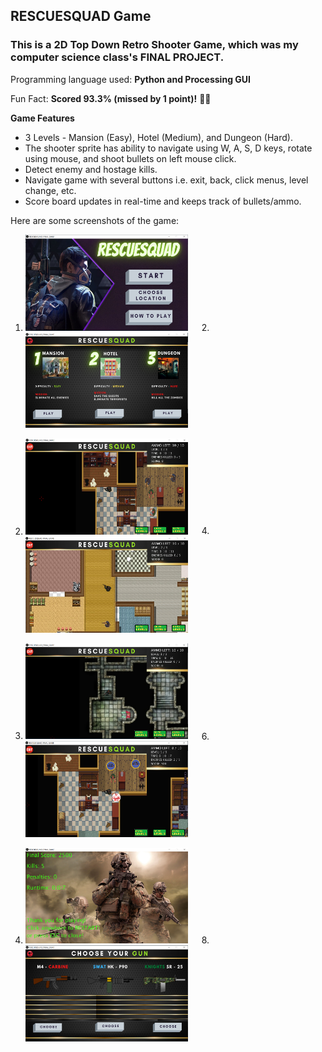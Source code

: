 ## RESCUESQUAD Game

### This is a 2D Top Down Retro Shooter Game, which was my computer science class's FINAL PROJECT.

Programming language used: __Python and Processing GUI__

Fun Fact: __Scored 93.3% (missed by 1 point)!__ 🤷‍♀️

__Game Features__
- 3 Levels - Mansion (Easy), Hotel (Medium), and Dungeon (Hard).
- The shooter sprite has ability to navigate using W, A, S, D keys, rotate using mouse, and shoot bullets on left mouse click.
- Detect enemy and hostage kills.
- Navigate game with several buttons i.e. exit, back, click menus, level change, etc.
- Score board updates in real-time and keeps track of bullets/ammo.

Here are some screenshots of the game:

1. <img src="mainscreen.PNG" width="260"> &emsp; 2. <img src="location.PNG" width="260">

3. <img src="level1.PNG" width="260"> &emsp; 4. <img src="level2.PNG" width="260"> 

5. <img src="level3.PNG" width="260"> &emsp; 6. <img src="killed.PNG" width="260">

7. <img src="endscreen.PNG" width="260"> &emsp; 8. <img src="gunselect.PNG" width="260">
